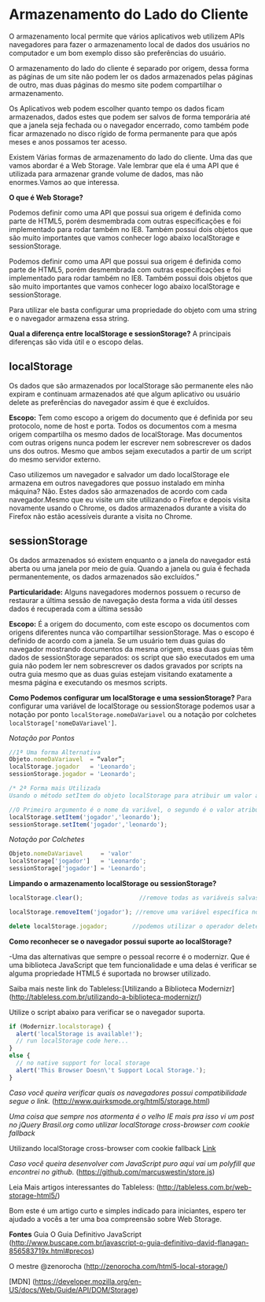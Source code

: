 Armazenamento do Lado do Cliente
===========

O armazenamento local permite que vários aplicativos web utilizem APIs navegadores para fazer o armazenamento local de dados dos usuários no computador e um bom exemplo disso são preferências do usuário.

O armazenamento do lado do cliente é separado por origem, dessa forma as páginas de um site não podem ler os dados armazenados pelas páginas de outro, mas duas páginas do mesmo site podem compartilhar o armazenamento.

Os Aplicativos web podem escolher quanto tempo os dados ficam armazenados, dados estes que podem ser salvos de forma temporária até que a janela seja fechada ou o navegador encerrado, como também pode ficar armazenado no disco rígido de forma permanente para que após meses e anos possamos ter acesso.

Existem Várias formas de armazenamento do lado do cliente. Uma das que vamos abordar é a Web Storage. Vale lembrar que ela é uma API que é utilizada para armazenar grande volume de dados, mas não enormes.Vamos ao que interessa.

**O que é Web Storage?**

Podemos definir como uma API que possui sua origem é definida como parte de HTML5, porém desmembrada com outras especificações e foi implementado para rodar também no IE8. Também possui dois objetos que são muito importantes que vamos conhecer logo abaixo localStorage e sessionStorage.

Podemos definir como uma API que possui sua origem é definida como parte de HTML5, porém desmembrada com outras especificações e foi implementado para rodar também no IE8. Também possui dois objetos que são muito importantes que vamos conhecer logo abaixo localStorage e sessionStorage.

Para utilizar ele basta configurar uma propriedade do objeto com uma string e o navegador armazena essa string.

**Qual a diferença entre localStorage e sessionStorage?**
 A principais diferenças são vida útil e o escopo delas.

## **localStorage**

Os dados que são armazenados por localStorage são permanente eles não expiram e continuam armazenados até que algum aplicativo ou  usuário delete as preferências do navegador assim é que é excluídos.

**Escopo:** Tem como escopo a origem do documento que é definida por seu protocolo, nome de host e porta.
Todos os documentos com a mesma origem compartilha os mesmo dados de localStorage. Mas documentos com outras origens nunca podem ler escrever nem sobrescrever os dados uns dos outros. Mesmo que ambos sejam executados a partir de um script do mesmo servidor externo.

Caso utilizemos um navegador e salvador um dado localStorage ele armazena em outros navegadores que possuo instalado em minha máquina?
Não. Estes dados são armazenados de acordo com cada navegador.Mesmo que eu visite um site utilizando o Firefox e depois visita novamente usando o Chrome, os dados armazenados durante a visita do Firefox não estão acessíveis durante a visita no Chrome.

## **sessionStorage**

Os dados armazenados só existem enquanto o a janela do navegador está aberta ou uma janela por meio de guia. Quando a janela ou guia é fechada permanentemente, os dados armazenados são excluídos.”

**Particularidade:** 
Alguns navegadores modernos possuem o recurso de restaurar a última sessão de navegação desta forma a vida útil desses dados é recuperada com a última sessão

**Escopo:** 
É a origem do documento, com este escopo os documentos com origens diferentes nunca vão compartilhar sessionStorage. Mas o escopo é definido de acordo com a janela. Se um usuário tem duas guias do navegador mostrando documentos da mesma origem, essa duas guias têm dados de sessionStorage separados: os script que são executados em uma guia não podem ler nem sobrescrever os dados gravados por scripts na outra guia mesmo que as duas guias estejam visitando exatamente a mesma página e executando os mesmos scripts.

**Como Podemos configurar um localStorage e uma sessionStorage?**
Para configurar uma variável de localStorage ou sessionStorage podemos usar a notação por ponto ```localStorage.nomeDaVariavel``` ou a notação por colchetes ```localStorage['nomeDaVariavel']```.

*Notação por Pontos* 

```javascript
//1ª Uma forma Alternativa
Objeto.nomeDaVariavel  = “valor”;
localStorage.jogador   = 'Leonardo';
sessionStorage.jogador = 'Leonardo';
```

```javascript
/* 2ª Forma mais Utilizada
Usando o método setItem do objeto localStorage para atribuir um valor a variável jogador.*/

//O Primeiro argumento é o nome da variável, o segundo é o valor atribuído.
localStorage.setItem('jogador','leonardo');
sessionStorage.setItem('jogador','leonardo');
```

*Notação por Colchetes*

```javascript
Objeto.nomeDaVariavel     = 'valor'
localStorage['jogador']   = 'Leonardo';
sessionStorage['jogador'] = 'Leonardo';
```
**Limpando o armazenamento localStorage ou sessionStorage?**

```javascript
localStorage.clear();                //remove todas as variáveis salvas no objeto localStorage

localStorage.removeItem('jogador'); //remove uma variável específica no localStorage

delete localStorage.jogador;       //podemos utilizar o operador delete para remover a variável jogador
```

**Como reconhecer se o navegador possui suporte ao localStorage?**

-Uma das alternativas que sempre o pessoal recorre é o modernizr. Que é uma biblioteca JavaScript que tem funcionalidade e uma delas é verificar se alguma propriedade HTML5 é suportada no browser utilizado.

Saiba mais neste link do Tableless:[Utilizando a Biblioteca Modernizr] (http://tableless.com.br/utilizando-a-biblioteca-modernizr/) 

Utilize o script abaixo para verificar se o navegador suporta.

```javascript
if (Modernizr.localstorage) {
  alert('localStorage is available!');
  // run localStorage code here...
}
else {
  // no native support for local storage
  alert('This Browser Doesn\'t Support Local Storage.');
}
```

*Caso você queira verificar quais os navegadores possui compatibilidade segue o link.*
(http://www.quirksmode.org/html5/storage.html)

*Uma coisa que sempre nos atormenta é o velho IE mais pra isso vi um post no jQuery Brasil.org como utilizar localStorage cross-browser com cookie fallback*


Utilizando localStorage cross-browser com cookie fallback [Link](http://jquerybrasil.org/jquery-storage-utilizando-localstorage-cross-browser-com-cookie-fallback/) 

*Caso você queira desenvolver com JavaScript puro aqui vai um polyfill que encontrei no github.* (https://github.com/marcuswestin/store.js)

Leia Mais artigos interessantes do Tableless: (http://tableless.com.br/web-storage-html5/)

Bom este é um artigo curto e simples indicado para iniciantes, espero ter ajudado a vocês a ter uma boa compreensão sobre Web Storage.

**Fontes**
Guia O Guia Definitivo JavaScript (http://www.buscape.com.br/javascript-o-guia-definitivo-david-flanagan-856583719x.html#precos)

O mestre @zenorocha (http://zenorocha.com/html5-local-storage/)

[MDN] (https://developer.mozilla.org/en-US/docs/Web/Guide/API/DOM/Storage)
